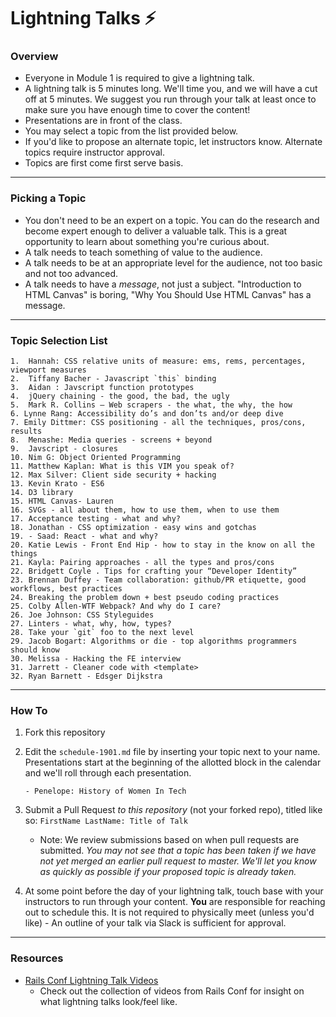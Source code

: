 # Lightning Talks :zap:

### Overview

* Everyone in Module 1 is required to give a lightning talk.
* A lightning talk is 5 minutes long. We'll time you, and we will have a cut off at 5 minutes. We suggest you run through your talk at least once to make sure you have enough time to cover the content!
* Presentations are in front of the class.
* You may select a topic from the list provided below. 
* If you'd like to propose an alternate topic, let instructors know. Alternate topics require instructor approval. 
* Topics are first come first serve basis.

---

### Picking a Topic

* You don't need to be an expert on a topic. You can do the research and become expert enough to deliver a valuable talk. This is a great opportunity to learn about something you're curious about.
* A talk needs to teach something of value to the audience.
* A talk needs to be at an appropriate level for the audience, not too basic and not too advanced.
* A talk needs to have a *message*, not just a subject. "Introduction to HTML Canvas" is boring, "Why You Should Use HTML Canvas" has a message.

---

### Topic Selection List
```
1.  Hannah: CSS relative units of measure: ems, rems, percentages, viewport measures
2.  Tiffany Bacher - Javascript `this` binding
3.  Aidan : Javscript function prototypes
4.  jQuery chaining - the good, the bad, the ugly
5.  Mark R. Collins — Web scrapers - the what, the why, the how
6. Lynne Rang: Accessibility do’s and don’ts and/or deep dive
7. Emily Dittmer: CSS positioning - all the techniques, pros/cons, results
8.  Menashe: Media queries - screens + beyond
9.  Javscript - closures
10. Nim G: Object Oriented Programming
11. Matthew Kaplan: What is this VIM you speak of?
12. Max Silver: Client side security + hacking
13. Kevin Krato - ES6
14. D3 library
15. HTML Canvas- Lauren
16. SVGs - all about them, how to use them, when to use them
17. Acceptance testing - what and why?
18. Jonathan - CSS optimization - easy wins and gotchas
19. - Saad: React - what and why?
20. Katie Lewis - Front End Hip - how to stay in the know on all the things
21. Kayla: Pairing approaches - all the types and pros/cons
22. Bridgett Coyle . Tips for crafting your “Developer Identity”
23. Brennan Duffey - Team collaboration: github/PR etiquette, good workflows, best practices
24. Breaking the problem down + best pseudo coding practices
25. Colby Allen-WTF Webpack? And why do I care?
26. Joe Johnson: CSS Styleguides
27. Linters - what, why, how, types?
28. Take your `git` foo to the next level
29. Jacob Bogart: Algorithms or die - top algorithms programmers should know
30. Melissa - Hacking the FE interview
31. Jarrett - Cleaner code with <template>
32. Ryan Barnett - Edsger Dijkstra
```

---

### How To

1. Fork this repository 
2. Edit the `schedule-1901.md` file by inserting your topic next to your name. Presentations start at the beginning of the allotted block in the calendar and we'll roll through each presentation. 

	```
	- Penelope: History of Women In Tech 
	```

3. Submit a Pull Request *to this repository* (not your forked repo), titled like so: `FirstName LastName: Title of Talk`

	* Note: We review submissions based on when pull requests are submitted. *You may not see that a topic has been taken if we have not yet merged an earlier pull request to master. We'll let you know as quickly as possible if your proposed topic is already taken.*

4. At some point before the day of your lightning talk, touch base with your instructors to run through your content. **You** are responsible for reaching out to schedule this. It is not required to physically meet (unless you'd like) - An outline of your talk via Slack is sufficient for approval.

---- 

### Resources 
* [Rails Conf Lightning Talk Videos](https://www.youtube.com/watch?v=DHHHnPwSY5I)
	- Check out the collection of videos from Rails Conf for insight on what lightning talks look/feel like. 
